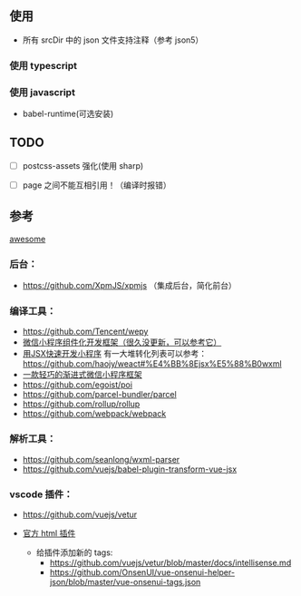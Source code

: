 
## 使用

- 所有 srcDir 中的 json 文件支持注释（参考 json5）

### 使用 typescript

### 使用 javascript

- babel-runtime(可选安装)



## TODO

- [ ] postcss-assets 强化(使用 sharp)
- [ ] page 之间不能互相引用！（编译时报错）



## 参考

[awesome](https://github.com/opendigg/awesome-github-wechat-weapp)


### 后台：

- https://github.com/XpmJS/xpmjs （集成后台，简化前台）

### 编译工具：

- https://github.com/Tencent/wepy
- [微信小程序组件化开发框架（很久没更新，可以参考它）](https://github.com/maichong/labrador)
- [用JSX快速开发小程序](https://github.com/haojy/weact)  有一大堆转化列表可以参考：https://github.com/haojy/weact#%E4%BB%8Ejsx%E5%88%B0wxml
- [一款轻巧的渐进式微信小程序框架](https://github.com/tinajs/tina)
- https://github.com/egoist/poi
- https://github.com/parcel-bundler/parcel
- https://github.com/rollup/rollup
- https://github.com/webpack/webpack


### 解析工具：

- https://github.com/seanlong/wxml-parser
- https://github.com/vuejs/babel-plugin-transform-vue-jsx


### vscode 插件：

- https://github.com/vuejs/vetur
- [官方 html 插件](https://github.com/Microsoft/vscode/tree/master/extensions/html)

  * 给插件添加新的 tags:
    - https://github.com/vuejs/vetur/blob/master/docs/intellisense.md
    - https://github.com/OnsenUI/vue-onsenui-helper-json/blob/master/vue-onsenui-tags.json
